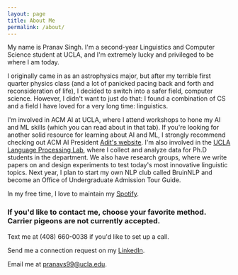 ```yaml
---
layout: page
title: About Me
permalink: /about/
---
```


My name is Pranav Singh. I'm a second-year Linguistics and Computer Science student at UCLA, and I'm extremely lucky and privileged to be where I am today.

I originally came in as an astrophysics major, but after my terrible first quarter physics class (and a lot of panicked pacing back and forth and reconsideration of life), I decided to switch into a safer field, computer science. However, I didn't want to just do that: I found a combination of CS and a field I have loved for a very long time: linguistics.

I'm involved in ACM AI at UCLA, where I attend workshops to hone my AI and ML skills (which you can read about in that tab). If you're looking for another solid resource for learning about AI and ML, I strongly recommend checking out ACM AI President <a href="https://adeshpande3.github.io/adeshpande3.github.io/" target="_blank">Adit's website</a>. I'm also involved in the <a href="http://processing.linguistics.ucla.edu/" target="_blank">UCLA Language Processing Lab</a>, where I collect and analyze data for Ph.D students in the department. We also have research groups, where we write papers on and design experiments to test today's most innovative linguistic topics.
Next year, I plan to start my own NLP club called BruinNLP and become an Office of Undergraduate Admission Tour Guide.

In my free time, I love to maintain my <a href="https://open.spotify.com/user/1234704652?si=k6Dt_IgnTeKmHmJrtRzHtg" target="_blank">Spotify</a>.

### If you'd like to contact me, choose your favorite method. Carrier pigeons are not currently accepted.

Text me at (408) 660-0038 if you'd like to set up a call.

Send me a connection request on my <a href="https://www.linkedin.com/in/pranavs99/" target="_blank">LinkedIn</a>.

Email me at [pranavs99@ucla.edu](mailto:pranavs99@ucla.edu).
